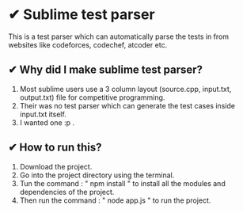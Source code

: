 # ✔ Sublime test parser
This is a test parser which can automatically parse the tests in from websites like codeforces, codechef, atcoder etc.

## ✔ Why did I make sublime test parser?
1. Most sublime users use a 3 column layout (source.cpp, input.txt, output.txt) file for competitive programming. 
2. Their was no test parser which can generate the test cases inside input.txt itself. 
3. I wanted one :p .


## ✔ How to run this?
1. Download the project.
2. Go into the project directory using the terminal.
3. Tun the command : " npm install " to install all the modules and dependencies of the project.
4. Then run the command : " node app.js " to run the project.
